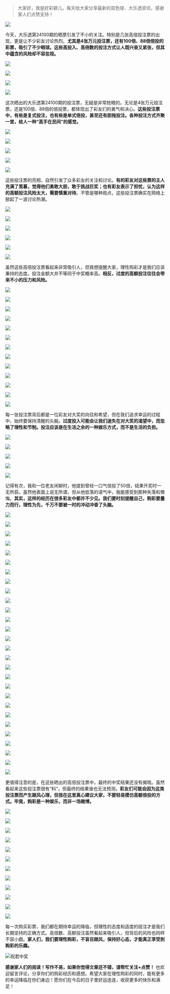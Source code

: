 > 大家好，我是好彩颖儿，每天给大家分享最新的双色球、大乐透资讯，感谢家人们点赞支持！

![](https://cdn.jsdelivr.net/gh/wangwenjie1314/PicCDN/2024-7-12/1720763627240-image.png)


今天，大乐透第24100期的晒票引发了不小的关注。特别是几张高倍投注票的出现，更是让不少彩友讨论热烈。**尤其是4张万元投注票，还有100倍、88倍倍投的彩票，吸引了不少眼球。这些高投入、高倍数的投注方式让人既兴奋又紧张，但其中蕴含的风险却不容忽视。**

![](https://cdn.jsdelivr.net/gh/wangwenjie1314/PicCDN/2024-8-28/1724836227493-image.png)


![](https://cdn.jsdelivr.net/gh/wangwenjie1314/PicCDN/2024-8-28/1724836247070-image.png)


![](https://cdn.jsdelivr.net/gh/wangwenjie1314/PicCDN/2024-8-28/1724836205161-image.png)

![](https://cdn.jsdelivr.net/gh/wangwenjie1314/PicCDN/2024-8-28/1724836341122-image.png)


这次晒出的大乐透第24100期的投注票，无疑是非常抢眼的。无论是4张万元投注票，还是100倍、88倍的倍投票，都体现出了彩友们的勇气和决心。**这些投注票中，有些是复式投注，也有些是单式倍投，甚至还有胆拖投注。各种投注方式齐聚一堂，给人一种“高手在民间”的感觉。**


![](https://cdn.jsdelivr.net/gh/wangwenjie1314/PicCDN/2024-8-28/1724836326508-image.png)


![](https://cdn.jsdelivr.net/gh/wangwenjie1314/PicCDN/2024-8-28/1724836275905-image.png)



![](https://cdn.jsdelivr.net/gh/wangwenjie1314/PicCDN/2024-8-28/1724836197912-image.png)


![](https://cdn.jsdelivr.net/gh/wangwenjie1314/PicCDN/2024-8-28/1724836304980-image.png)

![](https://cdn.jsdelivr.net/gh/wangwenjie1314/PicCDN/2024-8-28/1724836333283-image.png)


这些投注票的亮相，自然引发了众多彩友的关注和讨论。**有的彩友对这些票的主人充满了羡慕，觉得他们勇敢大胆，敢于挑战巨奖；也有彩友表示了担忧，认为这样的高额投注风险太大，需要慎重对待**。不管是哪种观点，这些投注票确实在网络上掀起了一波讨论热潮。

![](https://cdn.jsdelivr.net/gh/wangwenjie1314/PicCDN/2024-8-28/1724836371533-image.png)


![](https://cdn.jsdelivr.net/gh/wangwenjie1314/PicCDN/2024-8-28/1724836283559-image.png)

![](https://cdn.jsdelivr.net/gh/wangwenjie1314/PicCDN/2024-8-28/1724836295045-image.png)

![](https://cdn.jsdelivr.net/gh/wangwenjie1314/PicCDN/2024-8-28/1724836318420-image.png)


![](https://cdn.jsdelivr.net/gh/wangwenjie1314/PicCDN/2024-8-28/1724836214294-image.png)


![](https://cdn.jsdelivr.net/gh/wangwenjie1314/PicCDN/2024-8-28/1724836441258-image.png)



虽然这些高倍投注票看起来非常吸引人，但我想提醒大家，理性购彩才是我们应该秉持的态度。投注金额大并不等同于中奖概率高。**相反，过度的高额投注往往会带来不小的压力和风险。**


![](https://cdn.jsdelivr.net/gh/wangwenjie1314/PicCDN/2024-8-28/1724836355255-image.png)

![](https://cdn.jsdelivr.net/gh/wangwenjie1314/PicCDN/2024-8-28/1724836350827-image.png)


![](https://cdn.jsdelivr.net/gh/wangwenjie1314/PicCDN/2024-8-28/1724836263870-image.png)


![](https://cdn.jsdelivr.net/gh/wangwenjie1314/PicCDN/2024-8-28/1724836220540-image.png)


![](https://cdn.jsdelivr.net/gh/wangwenjie1314/PicCDN/2024-8-28/1724836258396-image.png)


![](https://cdn.jsdelivr.net/gh/wangwenjie1314/PicCDN/2024-8-28/1724836386196-image.png)

![](https://cdn.jsdelivr.net/gh/wangwenjie1314/PicCDN/2024-8-28/1724836379534-image.png)


![](https://cdn.jsdelivr.net/gh/wangwenjie1314/PicCDN/2024-8-28/1724836402950-image.png)

![](https://cdn.jsdelivr.net/gh/wangwenjie1314/PicCDN/2024-8-28/1724836399285-image.png)

![](https://cdn.jsdelivr.net/gh/wangwenjie1314/PicCDN/2024-8-28/1724836395572-image.png)


![](https://cdn.jsdelivr.net/gh/wangwenjie1314/PicCDN/2024-8-28/1724836420881-image.png)


![](https://cdn.jsdelivr.net/gh/wangwenjie1314/PicCDN/2024-8-28/1724836427859-image.png)


![](https://cdn.jsdelivr.net/gh/wangwenjie1314/PicCDN/2024-8-28/1724836481359-image.png)

每一张投注票背后都是一位彩友对大奖的向往和希望，但在我们追求幸运的过程中，始终要保持清醒的头脑。**过度投入可能会让我们迷失在对大奖的渴望中，而忽略了理性和节制。投注应该是在生活之余的一种娱乐方式，而不是生活的负担。**


![](https://cdn.jsdelivr.net/gh/wangwenjie1314/PicCDN/2024-8-28/1724836493951-image.png)

![](https://cdn.jsdelivr.net/gh/wangwenjie1314/PicCDN/2024-8-28/1724836487573-image.png)


![](https://cdn.jsdelivr.net/gh/wangwenjie1314/PicCDN/2024-8-28/1724836411783-image.png)


![](https://cdn.jsdelivr.net/gh/wangwenjie1314/PicCDN/2024-8-28/1724836365185-image.png)

![](https://cdn.jsdelivr.net/gh/wangwenjie1314/PicCDN/2024-8-28/1724836360565-image.png)


记得有次，我和一位老友闲聊时，他提到曾经一口气倍投了50倍，结果开奖时一无所获。虽然他表面上说无所谓，但从他低落的语气中，我能感受到那种失落和懊悔。**其实，这样的经历在很多彩友中都并不少见。我们要时刻提醒自己，购彩要量力而行，理性为先，千万不要被一时的冲动冲昏了头脑。**


![](https://cdn.jsdelivr.net/gh/wangwenjie1314/PicCDN/2024-8-28/1724836475881-image.png)

![](https://cdn.jsdelivr.net/gh/wangwenjie1314/PicCDN/2024-8-28/1724836472787-image.png)

![](https://cdn.jsdelivr.net/gh/wangwenjie1314/PicCDN/2024-8-28/1724836469627-image.png)

![](https://cdn.jsdelivr.net/gh/wangwenjie1314/PicCDN/2024-8-28/1724836466458-image.png)

![](https://cdn.jsdelivr.net/gh/wangwenjie1314/PicCDN/2024-8-28/1724836462959-image.png)

![](https://cdn.jsdelivr.net/gh/wangwenjie1314/PicCDN/2024-8-28/1724836459227-image.png)

![](https://cdn.jsdelivr.net/gh/wangwenjie1314/PicCDN/2024-8-28/1724836454193-image.png)

![](https://cdn.jsdelivr.net/gh/wangwenjie1314/PicCDN/2024-8-28/1724836450096-image.png)


![](https://cdn.jsdelivr.net/gh/wangwenjie1314/PicCDN/2024-8-28/1724836547463-image.png)

![](https://cdn.jsdelivr.net/gh/wangwenjie1314/PicCDN/2024-8-28/1724836544183-image.png)

![](https://cdn.jsdelivr.net/gh/wangwenjie1314/PicCDN/2024-8-28/1724836539667-image.png)

![](https://cdn.jsdelivr.net/gh/wangwenjie1314/PicCDN/2024-8-28/1724836536424-image.png)


![](https://cdn.jsdelivr.net/gh/wangwenjie1314/PicCDN/2024-8-28/1724836661915-image.png)

![](https://cdn.jsdelivr.net/gh/wangwenjie1314/PicCDN/2024-8-28/1724836658045-image.png)

![](https://cdn.jsdelivr.net/gh/wangwenjie1314/PicCDN/2024-8-28/1724836654003-image.png)

![](https://cdn.jsdelivr.net/gh/wangwenjie1314/PicCDN/2024-8-28/1724836641409-image.png)

![](https://cdn.jsdelivr.net/gh/wangwenjie1314/PicCDN/2024-8-28/1724836635588-image.png)

![](https://cdn.jsdelivr.net/gh/wangwenjie1314/PicCDN/2024-8-28/1724836630364-image.png)

![](https://cdn.jsdelivr.net/gh/wangwenjie1314/PicCDN/2024-8-28/1724836625357-image.png)

![](https://cdn.jsdelivr.net/gh/wangwenjie1314/PicCDN/2024-8-28/1724836622389-image.png)

![](https://cdn.jsdelivr.net/gh/wangwenjie1314/PicCDN/2024-8-28/1724836619446-image.png)

![](https://cdn.jsdelivr.net/gh/wangwenjie1314/PicCDN/2024-8-28/1724836616559-image.png)

![](https://cdn.jsdelivr.net/gh/wangwenjie1314/PicCDN/2024-8-28/1724836612911-image.png)

![](https://cdn.jsdelivr.net/gh/wangwenjie1314/PicCDN/2024-8-28/1724836605175-image.png)

![](https://cdn.jsdelivr.net/gh/wangwenjie1314/PicCDN/2024-8-28/1724836601328-image.png)

![](https://cdn.jsdelivr.net/gh/wangwenjie1314/PicCDN/2024-8-28/1724836597719-image.png)

![](https://cdn.jsdelivr.net/gh/wangwenjie1314/PicCDN/2024-8-28/1724836594265-image.png)

![](https://cdn.jsdelivr.net/gh/wangwenjie1314/PicCDN/2024-8-28/1724836589409-image.png)


更值得注意的是，在这些晒出的高倍投注票中，最终的中奖结果还没有揭晓。虽然看起来这些投注票很有“料”，但最终的结果谁也无法预测。**彩友们可能会因为这类投注票而产生跟风心理，但我在这里真心建议大家，不要轻易模仿高额倍投的方式。毕竟，购彩是一种娱乐，而非一场赌博。**

![](https://cdn.jsdelivr.net/gh/wangwenjie1314/PicCDN/2024-8-28/1724836510396-image.png)

![](https://cdn.jsdelivr.net/gh/wangwenjie1314/PicCDN/2024-8-28/1724836506620-image.png)


![](https://cdn.jsdelivr.net/gh/wangwenjie1314/PicCDN/2024-8-28/1724836558347-image.png)

![](https://cdn.jsdelivr.net/gh/wangwenjie1314/PicCDN/2024-8-28/1724836552991-image.png)

![](https://cdn.jsdelivr.net/gh/wangwenjie1314/PicCDN/2024-8-28/1724836529488-image.png)


![](https://cdn.jsdelivr.net/gh/wangwenjie1314/PicCDN/2024-8-28/1724836583359-image.png)

![](https://cdn.jsdelivr.net/gh/wangwenjie1314/PicCDN/2024-8-28/1724836579623-image.png)

![](https://cdn.jsdelivr.net/gh/wangwenjie1314/PicCDN/2024-8-28/1724836573361-image.png)

![](https://cdn.jsdelivr.net/gh/wangwenjie1314/PicCDN/2024-8-28/1724836569096-image.png)

![](https://cdn.jsdelivr.net/gh/wangwenjie1314/PicCDN/2024-8-28/1724836564160-image.png)


![](https://cdn.jsdelivr.net/gh/wangwenjie1314/PicCDN/2024-8-28/1724836523642-image.png)

![](https://cdn.jsdelivr.net/gh/wangwenjie1314/PicCDN/2024-8-28/1724836516386-image.png)


每一次购买彩票，我们都在期待幸运的降临，但理性的态度和适度的投注才是我们长期坚持的正确方式。高倍数、高额投注虽然看起来吸引人，但背后的风险也同样不容小觑。**家人们，我们要理性购彩，不盲目跟风，保持好心态，才能真正享受到购彩的乐趣。**

![祝君中奖](https://cdn.jsdelivr.net/gh/wangwenjie1314/PicCDN/2024-8-14/1723621074239-image.png)


**感谢家人们的阅读！写作不易，如果你觉得文章还不错，请帮忙关注+点赞！** 也欢迎留言评论，分享你们的购彩经历和感想。希望大家在理性购彩的同时，能有更多的幸运降临在你们身边！愿你们在今后的日子里好运连连，收获更多的快乐和满足！
